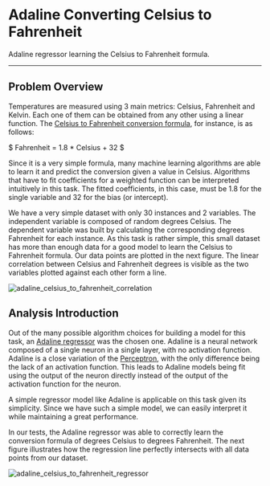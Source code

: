 # Adaline Converting Celsius to Fahrenheit

Adaline regressor learning the Celsius to Fahrenheit formula.

---

## Problem Overview

Temperatures are measured using 3 main metrics: Celsius, Fahrenheit and Kelvin. Each one of them can be obtained from any other using a linear function. The [Celsius to Fahrenheit conversion formula], for instance, is as follows:

$ Fahrenheit = 1.8 * Celsius + 32 $

Since it is a very simple formula, many machine learning algorithms are able to learn it and predict the conversion given a value in Celsius. Algorithms that have to fit coefficients for a weighted function can be interpreted intuitively in this task. The fitted coefficients, in this case, must be 1.8 for the single variable and 32 for the bias (or intercept).

We have a very simple dataset with only 30 instances and 2 variables. The independent variable is composed of random degrees Celsius. The dependent variable was built by calculating the corresponding degrees Fahrenheit for each instance. As this task is rather simple, this small dataset has more than enough data for a good model to learn the Celsius to Fahrenheit formula. Our data points are plotted in the next figure. The linear correlation between Celsius and Fahrenheit degrees is visible as the two variables plotted against each other form a line.

![adaline_celsius_to_fahrenheit_correlation](https://user-images.githubusercontent.com/33037020/207746212-895ece38-3ec8-4e9f-9b8c-2290657508c5.PNG)

## Analysis Introduction

Out of the many possible algorithm choices for building a model for this task, an [Adaline regressor] was the chosen one. Adaline is a neural network composed of a single neuron in a single layer, with no activation function. Adaline is a close variation of the [Perceptron], with the only difference being the lack of an activation function. This leads to Adaline models being fit using the output of the neuron directly instead of the output of the activation function for the neuron.

A simple regressor model like Adaline is applicable on this task given its simplicity. Since we have such a simple model, we can easily interpret it while maintaining a great performance.

In our tests, the Adaline regressor was able to correctly learn the conversion formula of degrees Celsius to degrees Fahrenheit. The next figure illustrates how the regression line perfectly intersects with all data points from our dataset.

![adaline_celsius_to_fahrenheit_regressor](https://user-images.githubusercontent.com/33037020/207746202-54470da7-0861-4565-84c1-ca8b92209ee2.PNG)

[//]: #

[Adaline regressor]: <http://rasbt.github.io/mlxtend/user_guide/classifier/Adaline/>
[Celsius to Fahrenheit conversion formula]: <https://www.thoughtco.com/chemistry-temperature-conversion-table-4012466>
[Perceptron]: <https://en.wikipedia.org/wiki/Perceptron>
